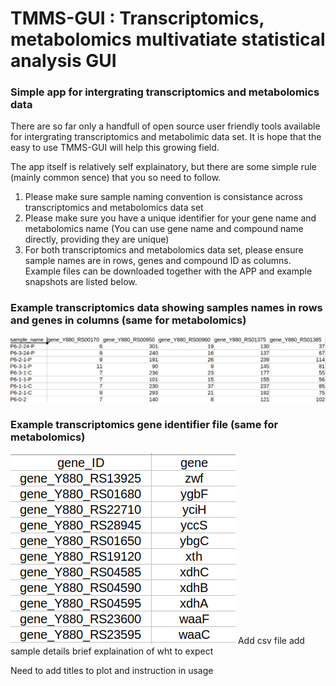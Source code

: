 # TMMS-GUI : Transcriptomics, metabolomics multivatiate statistical analysis GUI

### Simple app for intergrating transcriptomics and metabolomics data

There are so far only a handfull of open source user friendly tools available for intergrating transcriptomics and metabolimic data set. It is hope that the easy to use TMMS-GUI will help this growing field.

The app itself is relatively self explainatory, but there are some simple rule (mainly common sence) that you so need to follow.

1. Please make sure sample naming convention is consistance across transcriptomics and metabolomics data set
2. Please make sure you have a unique identifier for your gene name and metabolomics name (You can use gene name and compound name directly, providing they are unique)
3. For both transcriptomics and metabolomics data set, please ensure sample names are in rows, genes and compound ID as columns. Example files can be downloaded together with the APP and example snapshots are listed below.

### Example transcriptomics data showing samples names in rows and genes in columns (same for metabolomics)
![image](https://github.com/flolai/MSc_shiny/blob/master/app_graphics/ngs_sheet.png?raw=true)

### Example transcriptomics gene identifier file (same for metabolomics)
![image](https://github.com/flolai/MSc_shiny/blob/master/app_graphics/ngs_name.png?raw=true)
Add csv file
add sample details
brief explaination of wht to expect

Need to add titles to plot and instruction in usage